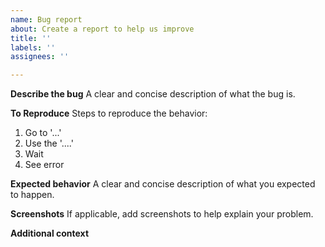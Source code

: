 ```yaml
---
name: Bug report
about: Create a report to help us improve
title: ''
labels: ''
assignees: ''

---
```


**Describe the bug**
A clear and concise description of what the bug is.

**To Reproduce**
Steps to reproduce the behavior:
1. Go to '...'
2. Use the '....'
3. Wait
4. See error

**Expected behavior**
A clear and concise description of what you expected to happen.

**Screenshots**
If applicable, add screenshots to help explain your problem.

**Additional context**